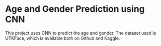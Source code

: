 # Age and Gender Prediction using CNN

This project uses CNN to predict the age and gender. The dataset used is UTKFace, which is available both on Github and Kaggle.
